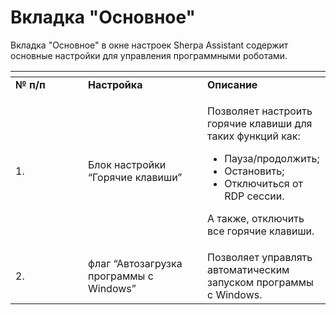 # Вкладка "Основное"

Вкладка "Основное" в окне настроек Sherpa Assistant содержит основные настройки для управления программными роботами.

<table data-header-hidden><thead><tr><th width="100"></th><th width="175"></th><th></th></tr></thead><tbody><tr><td><strong>№ п/п</strong></td><td><strong>Настройка</strong></td><td><strong>Описание</strong></td></tr><tr><td>1.</td><td>Блок настройки “Горячие клавиши”</td><td><p>Позволяет настроить горячие клавиши для таких функций как:</p><ul><li>Пауза/продолжить;</li><li>Остановить;</li><li>Отключиться от RDP сессии.</li></ul><p>А также, отключить все горячие клавиши.</p></td></tr><tr><td>2.</td><td>флаг “Автозагрузка программы с Windows”</td><td>Позволяет управлять автоматическим запуском программы с Windows.</td></tr></tbody></table>

<figure><img src="https://lh7-rt.googleusercontent.com/docsz/AD_4nXegm071HFhwDn9RN7CZqs_xpH-ozrR2Ci-D2DQDrLWWCI4oCuHRJbkNMK-Pq7IusoQV4pL9eOC6a9Gqk7ENYjoJHJ-Se8J_RfeYLXAKyHEKxp5-t_VooDfluiew72ul7crB21QqO4ZTlqH-comM8jYjTHA?key=kJMbBxnbwHv9uZqMKDJj6w" alt=""><figcaption></figcaption></figure>
